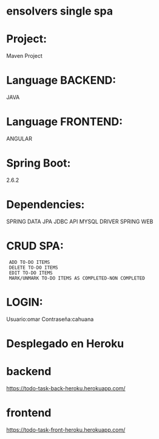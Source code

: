 # ensolvers single spa
# Project:
 Maven Project
# Language BACKEND:
JAVA
# Language FRONTEND: 
ANGULAR
# Spring Boot:
2.6.2

# Dependencies:   
SPRING DATA JPA
JDBC API
MYSQL DRIVER
SPRING WEB

# CRUD SPA:
     ADD TO-DO ITEMS
     DELETE TO-DO ITEMS
     EDIT TO-DO ITEMS
     MARK/UNMARK TO-DO ITEMS AS COMPLETED-NON COMPLETED


# LOGIN:
 Usuario:omar
 Contraseña:cahuana

# Desplegado en Heroku

# backend 
  https://todo-task-back-heroku.herokuapp.com/

# frontend
  https://todo-task-front-heroku.herokuapp.com/
